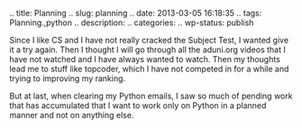 .. title: Planning
.. slug: planning
.. date: 2013-03-05 16:18:35
.. tags: Planning.,python
.. description: 
.. categories: 
.. wp-status: publish

<html><body><p>Since I like CS and I have not really cracked the Subject Test, I wanted give it a try again. Then I thought I will go through all the aduni.org videos that I have not watched and I have always wanted to watch. Then my thoughts lead me to stuff like topcoder, which I have not competed in for a while and trying to improving my ranking.</p><p>But at last, when clearing my Python emails, I saw so much of pending work that has accumulated that I want to work only on Python in a planned manner and not on anything else.</p></body></html>